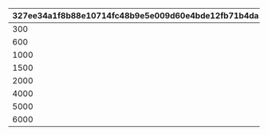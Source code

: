 |327ee34a1f8b88e10714fc48b9e5e009d60e4bde12fb71b4da1f67fbdfd27112|950ffbdfb69af86b09979fe4d2439f80e3f3120e657b552cc91c77540afb4db3|b89de2393786d0549591d9fa83ce831f4d7d51a78317537a0cff027aa36b041b|33ea4f09d7ce0ced6674f0fe3c66b6f9720502f4556a6c29cdaa80a5cee39fa4|72236fa104b9354d3d6ca0b70e7c74e1298a21bbf635a2282b78e05a32940b06|
| --- | --- | --- | --- | --- |
|300|3|2|1|4|
|600|6|5|2|7|
|1000|9|8|3|10|
|1500|12|11|4|13|
|2000|16|15|5|17|
|4000|21|20|6|22|
|5000|26|25|7|27|
|6000|36|35|8|37|